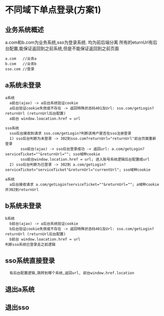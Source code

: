 # 不同域下单点登录(方案1)
## 业务系统概述
a.com和b.com为业务系统,sso为登录系统. 均为前后端分离
所有的eturnUrl有后台配置,能保证返回到之前系统,但是不能保证返回到之前页面
```
a.com   //业务a
b.com   //业务b
sso.com //登录
```
## a系统未登录
```
a系统
  a前台(ajax) -> a后台系统验证cookie
  a后台验证cookie失效或不存在 -> 返回特殊状态码401及Url: sso.com/getLogin?returnUrl (returnUrl后台配置)
  a前台 window.loacation.href = url
  
sso系统
  sso后台接收到请求 sso.com/getLogin?判断该用户是否在sso注册登录
  1) sso后台判断为未登录 -> 302到sso.com?returnUrl="returnUrl"前台页面重新登录
       sso前台(ajax) -> sso后台登录成功 -> 返回url: a.com/getLogin?serviceTicket=""&returnUrl=""; sso域种cookie
       sso前台window.location.href = url; 进入账号系统逻辑后台配置成url
  2) sso后台判断为已登录 -> 302到 a.com/getLogin?serviceTicket="serviceTicket"&returnUrl="currentUrl"; sso域种cookie
  
a系统
  a后台接收请求 a.com/getLogin?serviceTicket=""&returnUrl=""; a域种cookie并302到returnUrl
```
## b系统未登录
```
b系统
  b前台(ajax) -> a后台系统验证cookie
  b后台验证cookie失效或不存在 -> 返回特殊状态码401及Url: sso.com/getLogin?returnUrl (returnUrl后台配置)
  b前台 window.loacation.href = url
判断sso系统已登录走之前逻辑
```
## sso系统直接登录
```
  有后台配置逻辑,跳转到哪个系统,返回url, 前台window.href.location
```

## 退出a系统

## 退出sso
